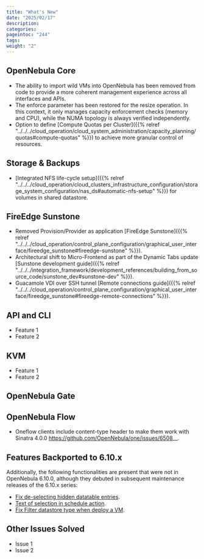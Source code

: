 ```yaml
---
title: "What's New"
date: "2025/02/17"
description:
categories:
pageintoc: "244"
tags:
weight: "2"
---
```


<a id="whats-new"></a>

<!--# What’s New in 7.0 -->

## OpenNebula Core

- The ability to import wild VMs into OpenNebula has been removed from code to provide a more coherent management experience across all interfaces and APIs.
- The enforce parameter has been restored for the resize operation. In this context, it only manages capacity enforcement checks (memory and CPU), while the NUMA topology is always verified independently.
- Option to define [Compute Quotas per Cluster]({{% relref "../../../cloud_operation/cloud_system_administration/capacity_planning/quotas#compute-quotas" %}}) to achieve more granular control of resources.

## Storage & Backups

- [Integrated NFS life-cycle setup]({{% relref "../../../cloud_operation/cloud_clusters_infrastructure_configuration/storage_system_configuration/nas_ds#automatic-nfs-setup" %}}) for volumes in shared datastore.

## FireEdge Sunstone

- Removed Provision/Provider as application [FireEdge Sunstone]({{% relref "../../../cloud_operation/control_plane_configuration/graphical_user_interface/fireedge_sunstone#fireedge-sunstone" %}}).
- Architectural shift to Micro-Frontend as part of the Dynamic Tabs update [Sunstone development guide]({{% relref "../../../integration_framework/development_references/building_from_source_code/sunstone_dev#sunstone-dev" %}}).
- Guacamole VDI over SSH tunnel [Remote connections guide]({{% relref "../../../cloud_operation/control_plane_configuration/graphical_user_interface/fireedge_sunstone#fireedge-remote-connections" %}}).

## API and CLI

- Feature 1
- Feature 2

## KVM

- Feature 1
- Feature 2

## OpenNebula Gate

## OpenNebula Flow

- Oneflow clients include content-type header to make them work with Sinatra 4.0.0 <https://github.com/OpenNebula/one/issues/6508>_\_.

## Features Backported to 6.10.x

Additionally, the following functionalities are present that were not in OpenNebula 6.10.0, although they debuted in subsequent maintenance releases of the 6.10.x series:

- [Fix de-selecting hidden datatable entries](https://github.com/OpenNebula/one/issues/6781).
- [Text of selection in schedule action](https://github.com/OpenNebula/one/issues/6410).
- [Fix Filter datastore type when deploy a VM](https://github.com/OpenNebula/one/issues/6927).

## Other Issues Solved

- Issue 1
- Issue 2
